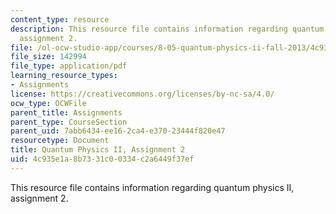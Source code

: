 ```yaml
---
content_type: resource
description: This resource file contains information regarding quantum physics II,
  assignment 2.
file: /ol-ocw-studio-app/courses/8-05-quantum-physics-ii-fall-2013/4c935e1a8b7331c00334c2a6449f37ef_MIT8_05F13_ps2.pdf
file_size: 142994
file_type: application/pdf
learning_resource_types:
- Assignments
license: https://creativecommons.org/licenses/by-nc-sa/4.0/
ocw_type: OCWFile
parent_title: Assignments
parent_type: CourseSection
parent_uid: 7abb6434-ee16-2ca4-e370-23444f820e47
resourcetype: Document
title: Quantum Physics II, Assignment 2
uid: 4c935e1a-8b73-31c0-0334-c2a6449f37ef
---
```

This resource file contains information regarding quantum physics II, assignment 2.